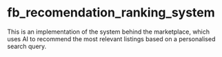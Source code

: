 # fb_recomendation_ranking_system
This is an implementation of the system behind the marketplace, which uses AI to recommend the most relevant listings based on a personalised search query.
